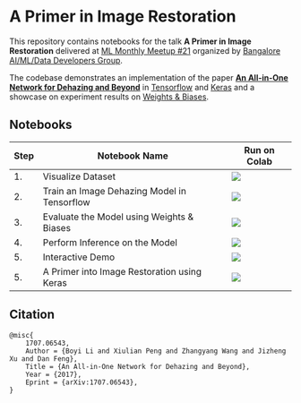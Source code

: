 # A Primer in Image Restoration

This repository contains notebooks for the talk **A Primer in Image Restoration** delivered at [ML Monthly Meetup #21](https://www.meetup.com/bangalore-ai-tech-talks/events/288947606/) organized by [Bangalore AI/ML/Data Developers Group](https://www.meetup.com/bangalore-ai-tech-talks/).

The codebase demonstrates an implementation of the paper [**An All-in-One Network for Dehazing and Beyond**](https://arxiv.org/pdf/1707.06543.pdf) in [Tensorflow](https://tensorflow.org/) and [Keras](https://keras.io) and a showcase on experiment results on [Weights & Biases](https://wandb.ai/geekyrakshit/image-dehazing).

## Notebooks

|Step|Notebook Name|Run on Colab|
|---|---|---|
|1.|Visualize Dataset|[![](https://colab.research.google.com/assets/colab-badge.svg)](https://colab.research.google.com/github/soumik12345/BLR-ML-Monthly-Meetup/blob/main/notebooks/00_visualize_dataset.ipynb)|
|2.|Train an Image Dehazing Model in Tensorflow|[![](https://colab.research.google.com/assets/colab-badge.svg)](https://colab.research.google.com/github/soumik12345/BLR-ML-Monthly-Meetup/blob/main/notebooks/01_train_aodnet.ipynb)|
|3.|Evaluate the Model using Weights & Biases|[![](https://colab.research.google.com/assets/colab-badge.svg)](https://colab.research.google.com/github/soumik12345/BLR-ML-Monthly-Meetup/blob/main/notebooks/02_evaluation.ipynb)|
|4.|Perform Inference on the Model|[![](https://colab.research.google.com/assets/colab-badge.svg)](https://colab.research.google.com/github/soumik12345/BLR-ML-Monthly-Meetup/blob/main/notebooks/03_inference.ipynb)|
|5.|Interactive Demo|[![](https://colab.research.google.com/assets/colab-badge.svg)](https://colab.research.google.com/github/soumik12345/BLR-ML-Monthly-Meetup/blob/main/notebooks/04_demo.ipynb)|
|5.|A Primer into Image Restoration using Keras|[![](https://raw.githubusercontent.com/wandb/assets/main/wandb-github-badge-gradient.svg)](https://wandb.ai/geekyrakshit/image-dehazing/reports/A-Primer-into-Image-Restoration-using-Keras--VmlldzoyNzk4MjIw)|

## Citation

```
@misc{
    1707.06543,
    Author = {Boyi Li and Xiulian Peng and Zhangyang Wang and Jizheng Xu and Dan Feng},
    Title = {An All-in-One Network for Dehazing and Beyond},
    Year = {2017},
    Eprint = {arXiv:1707.06543},
}
```
